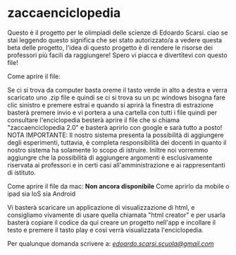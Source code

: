 # zaccaenciclopedia
Questo è il progetto per le olimpiadi delle scienze di Edoardo Scarsi.
ciao se stai leggendo questo significa che sei stato autorizzato/a a vedere questa beta delle progetto, l'idea di questo progetto è di rendere le risorse dei professori più facili da raggiungere! Spero vi piacca e divertitevi con questo file!

Come aprire il file:

Se ci si trova da computer basta oreme il tasto verde in alto a destra e verra scaricato uno .zip file e quindi se ci si trova su un pc windows bisogna fare clic sinistro e premere estrai e quando si aprirà la finestra di estrazione basterà premere invio e vi portera a una cartella con tutti i file quindi per consultare l'enciclopedia besterà aprire il file che si chiama "zaccaenciclopedia 2.0" e basterà aprirlo con google e sarà tutto a posto! 
NOTA IMPORTANTE: Il nostro sistema presenta la possibilità di aggiungere degli esperimenti, tuttavia, è completa responsibilità dei docenti in quanto il nostro sistema ha solamente lo scopo di istruire. Iniltre noi vorremmo aggiungre che la possibilità di aggiungere argomenti è esclusivamente riservata ai professori e in certi casi all'amministrazione e ai rappresentanti di istituto.

Come aprire il file da mac:
**Non ancora disponibile**
Come aprirlo da mobile o ipad sia IoS sia Android

Vi basterà scaricare un applicazione di visualizzazione di html, e consigliamo vivamente di usare quella chiamata "html creator" e per usarla basterà copiare il codice da qui creare un progetto nell'app e incollare il testo e premere il tasto play e così verrà visualizzata l'enciclopedia.

Per qualunque domanda scrivere a: *edoardo.scarsi.scuola@gmail.com*

